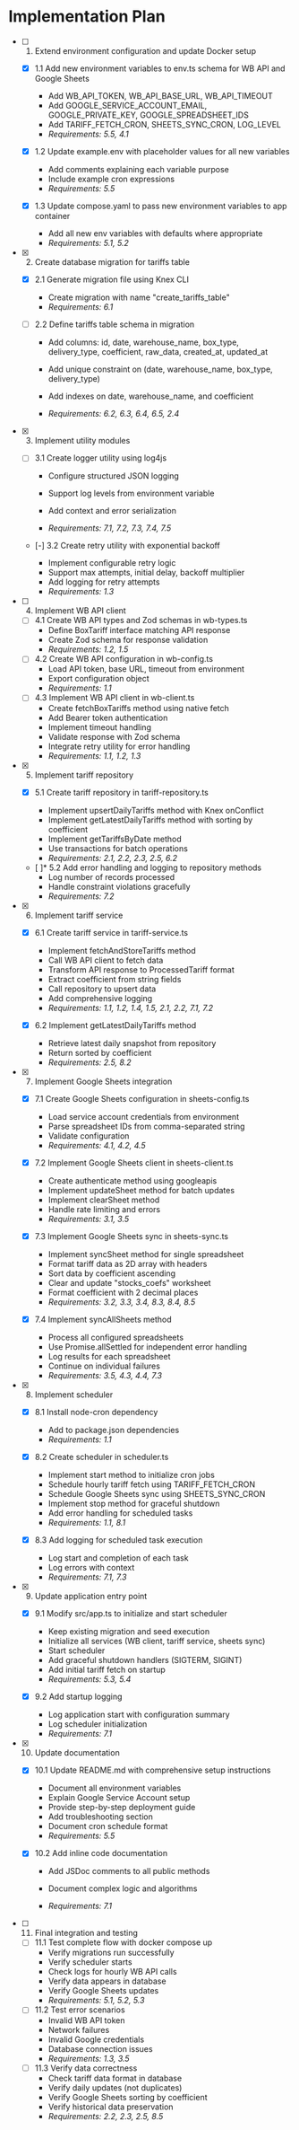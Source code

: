 # Implementation Plan

- [ ]   1. Extend environment configuration and update Docker setup

    - [x] 1.1 Add new environment variables to env.ts schema for WB API and Google Sheets

        - Add WB_API_TOKEN, WB_API_BASE_URL, WB_API_TIMEOUT
        - Add GOOGLE_SERVICE_ACCOUNT_EMAIL, GOOGLE_PRIVATE_KEY, GOOGLE_SPREADSHEET_IDS
        - Add TARIFF_FETCH_CRON, SHEETS_SYNC_CRON, LOG_LEVEL
        - _Requirements: 5.5, 4.1_

    - [x] 1.2 Update example.env with placeholder values for all new variables

        - Add comments explaining each variable purpose
        - Include example cron expressions
        - _Requirements: 5.5_

    - [x] 1.3 Update compose.yaml to pass new environment variables to app container

        - Add all new env variables with defaults where appropriate
        - _Requirements: 5.1, 5.2_

- [x]   2. Create database migration for tariffs table

    - [x] 2.1 Generate migration file using Knex CLI

        - Create migration with name "create_tariffs_table"
        - _Requirements: 6.1_

    - [ ] 2.2 Define tariffs table schema in migration

        - Add columns: id, date, warehouse_name, box_type, delivery_type, coefficient, raw_data, created_at, updated_at
        - Add unique constraint on (date, warehouse_name, box_type, delivery_type)

        - Add indexes on date, warehouse_name, and coefficient
        - _Requirements: 6.2, 6.3, 6.4, 6.5, 2.4_

- [x]   3. Implement utility modules

    - [ ] 3.1 Create logger utility using log4js

        - Configure structured JSON logging

        - Support log levels from environment variable
        - Add context and error serialization
        - _Requirements: 7.1, 7.2, 7.3, 7.4, 7.5_

    - [-] 3.2 Create retry utility with exponential backoff

        - Implement configurable retry logic
        - Support max attempts, initial delay, backoff multiplier
        - Add logging for retry attempts
        - _Requirements: 1.3_

- [ ]   4. Implement WB API client

    - [ ] 4.1 Create WB API types and Zod schemas in wb-types.ts
        - Define BoxTariff interface matching API response
        - Create Zod schema for response validation
        - _Requirements: 1.2, 1.5_
    - [ ] 4.2 Create WB API configuration in wb-config.ts
        - Load API token, base URL, timeout from environment
        - Export configuration object
        - _Requirements: 1.1_
    - [ ] 4.3 Implement WB API client in wb-client.ts
        - Create fetchBoxTariffs method using native fetch
        - Add Bearer token authentication
        - Implement timeout handling
        - Validate response with Zod schema
        - Integrate retry utility for error handling
        - _Requirements: 1.1, 1.2, 1.3_

- [x]   5. Implement tariff repository

    - [x] 5.1 Create tariff repository in tariff-repository.ts

        - Implement upsertDailyTariffs method with Knex onConflict
        - Implement getLatestDailyTariffs method with sorting by coefficient
        - Implement getTariffsByDate method
        - Use transactions for batch operations
        - _Requirements: 2.1, 2.2, 2.3, 2.5, 6.2_

    - [ ]\* 5.2 Add error handling and logging to repository methods
        - Log number of records processed
        - Handle constraint violations gracefully
        - _Requirements: 7.2_

- [x]   6. Implement tariff service

    - [x] 6.1 Create tariff service in tariff-service.ts

        - Implement fetchAndStoreTariffs method
        - Call WB API client to fetch data
        - Transform API response to ProcessedTariff format
        - Extract coefficient from string fields
        - Call repository to upsert data
        - Add comprehensive logging
        - _Requirements: 1.1, 1.2, 1.4, 1.5, 2.1, 2.2, 7.1, 7.2_

    - [x] 6.2 Implement getLatestDailyTariffs method

        - Retrieve latest daily snapshot from repository
        - Return sorted by coefficient
        - _Requirements: 2.5, 8.2_

- [x]   7. Implement Google Sheets integration

    - [x] 7.1 Create Google Sheets configuration in sheets-config.ts

        - Load service account credentials from environment
        - Parse spreadsheet IDs from comma-separated string
        - Validate configuration
        - _Requirements: 4.1, 4.2, 4.5_

    - [x] 7.2 Implement Google Sheets client in sheets-client.ts

        - Create authenticate method using googleapis
        - Implement updateSheet method for batch updates
        - Implement clearSheet method
        - Handle rate limiting and errors
        - _Requirements: 3.1, 3.5_

    - [x] 7.3 Implement Google Sheets sync in sheets-sync.ts

        - Implement syncSheet method for single spreadsheet
        - Format tariff data as 2D array with headers
        - Sort data by coefficient ascending
        - Clear and update "stocks_coefs" worksheet
        - Format coefficient with 2 decimal places
        - _Requirements: 3.2, 3.3, 3.4, 8.3, 8.4, 8.5_

    - [x] 7.4 Implement syncAllSheets method

        - Process all configured spreadsheets
        - Use Promise.allSettled for independent error handling
        - Log results for each spreadsheet
        - Continue on individual failures
        - _Requirements: 3.5, 4.3, 4.4, 7.3_

- [x]   8. Implement scheduler

    - [x] 8.1 Install node-cron dependency

        - Add to package.json dependencies
        - _Requirements: 1.1_

    - [x] 8.2 Create scheduler in scheduler.ts

        - Implement start method to initialize cron jobs
        - Schedule hourly tariff fetch using TARIFF_FETCH_CRON
        - Schedule Google Sheets sync using SHEETS_SYNC_CRON
        - Implement stop method for graceful shutdown
        - Add error handling for scheduled tasks
        - _Requirements: 1.1, 8.1_

    - [x] 8.3 Add logging for scheduled task execution

        - Log start and completion of each task
        - Log errors with context
        - _Requirements: 7.1, 7.3_

- [x]   9. Update application entry point

    - [x] 9.1 Modify src/app.ts to initialize and start scheduler

        - Keep existing migration and seed execution
        - Initialize all services (WB client, tariff service, sheets sync)
        - Start scheduler
        - Add graceful shutdown handlers (SIGTERM, SIGINT)
        - Add initial tariff fetch on startup
        - _Requirements: 5.3, 5.4_

    - [x] 9.2 Add startup logging

        - Log application start with configuration summary
        - Log scheduler initialization
        - _Requirements: 7.1_

- [x]   10. Update documentation




    - [x] 10.1 Update README.md with comprehensive setup instructions


        - Document all environment variables
        - Explain Google Service Account setup
        - Provide step-by-step deployment guide
        - Add troubleshooting section
        - Document cron schedule format
        - _Requirements: 5.5_
    - [x] 10.2 Add inline code documentation


        - Add JSDoc comments to all public methods

        - Document complex logic and algorithms
        - _Requirements: 7.1_

- [ ]   11. Final integration and testing
    - [ ] 11.1 Test complete flow with docker compose up
        - Verify migrations run successfully
        - Verify scheduler starts
        - Check logs for hourly WB API calls
        - Verify data appears in database
        - Verify Google Sheets updates
        - _Requirements: 5.1, 5.2, 5.3_
    - [ ] 11.2 Test error scenarios
        - Invalid WB API token
        - Network failures
        - Invalid Google credentials
        - Database connection issues
        - _Requirements: 1.3, 3.5_
    - [ ] 11.3 Verify data correctness
        - Check tariff data format in database
        - Verify daily updates (not duplicates)
        - Verify Google Sheets sorting by coefficient
        - Verify historical data preservation
        - _Requirements: 2.2, 2.3, 2.5, 8.5_

